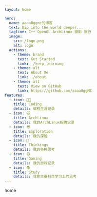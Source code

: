 ```yaml
---
layout: home

hero:
  name: aaaa0ggmc的博客
  text: Dip into the world deeper...
  tagline: C++ OpenGL ArchLinux 摄影 旅行
  image:
    src: /logo.png
    alt: logo
  actions:
    - theme: brand
      text: Get Started
      link:  /keep_learning
    - theme: alt
      text: About Me
      link:  /about
    - theme: alt
      text: View on GitHub
      link: https://github.com/aaaa0ggMC
features:
  - icon: 🧑‍💻
    title: Coding
    details: 编程生涯记录
  - icon: 🙀
    title: ArchLinux
    details: 我的ArchLinux折腾记录
  - icon: 😎
    title: Exploration
    details: 我的探险
  - icon: 🤔
    title: Thinkings
    details: 我的各种思考
  - icon: 😋
    title: Gaming
    details: 我的游戏记录
  - icon: 📚
    title: Study
    details: 我在主要科目学习上的思考
---
```


<style>
:root {
  --vp-home-hero-name-color: transparent;
  --vp-home-hero-name-background: -webkit-linear-gradient(120deg, orange 30%, red);

  --vp-home-hero-image-background-image: linear-gradient(-45deg, orange 70%, yellow 30%);
  --vp-home-hero-image-filter: blur(44px);
}

@media (min-width: 640px) {
  :root {
    --vp-home-hero-image-filter: blur(56px);
  }
}

@media (min-width: 960px) {
  :root {
    --vp-home-hero-image-filter: blur(68px);
  }
}
</style>

<div id='page_id'>home</div>
